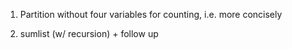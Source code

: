 1. Partition without four variables for counting, i.e. more concisely

2. sumlist (w/ recursion) + follow up

